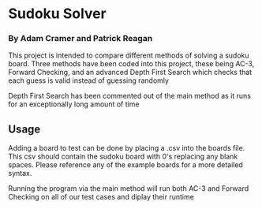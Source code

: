 # Sudoku Solver
### By Adam Cramer and Patrick Reagan

This project is intended to compare different methods of solving a sudoku board.
Three methods have been coded into this project, these being AC-3, Forward Checking, and an advanced Depth First Search which checks that each guess is valid instead of guessing randomly

Depth First Search has been commented out of the main method as it runs for an exceptionally long amount of time
## Usage
Adding a board to test can be done by placing a .csv into the boards file.
This csv should contain the sudoku board with 0's replacing any blank spaces.
Please reference any of the example boards for a more detailed syntax.

Running the program via the main method will run both AC-3 and Forward Checking on all of our test cases and diplay their runtime